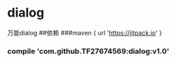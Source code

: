 # dialog
万能dialog
##依赖
###maven { url 'https://jitpack.io' }
###  compile 'com.github.TF27674569:dialog:v1.0'

